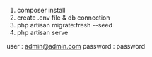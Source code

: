 1. composer install
2. create .env file & db connection
3. php artisan migrate:fresh --seed
4. php artisan serve

user : admin@admin.com
password : password
